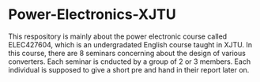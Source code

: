 # Power-Electronics-XJTU
This respository is mainly about the power electronic course called ELEC427604, which is an undergradated English course taught in XJTU. 
In this course, there are 8 seminars concerning about the design of various converters. Each seminar is cnducted by a group of 2 or 3 members. Each individual is supposed to give a short pre and hand in their report later on.

